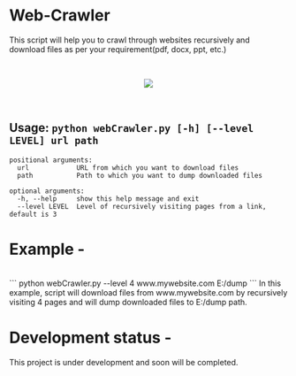 # Web-Crawler
This script will help you to crawl through websites recursively and download files as per your requirement(pdf, docx, ppt, etc.)

<br/>

<p align="center">
  <img src="../assets/jack.jpg?raw=true"></img>
</p>
<br/>

## Usage:  ``` python webCrawler.py [-h] [--level LEVEL] url path ```
```
positional arguments:
  url            URL from which you want to download files
  path           Path to which you want to dump downloaded files

optional arguments:
  -h, --help     show this help message and exit
  --level LEVEL  Level of recursively visiting pages from a link, default is 3
```

 # Example -
 <br/>
```
 python webCrawler.py --level 4 www.mywebsite.com E:/dump
```
In this example, script will download files from www.mywebsite.com by recursively visiting 4 pages and will dump downloaded files to E:/dump path.

# Development status -
This project is under development and soon will be completed.